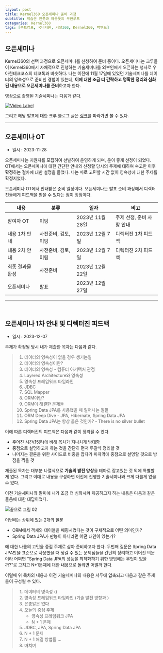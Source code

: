 ```yaml
---
layout: post
title: Kernel360 오픈세미나 준비 과정
subtitle: 학습은 인풋과 아웃풋의 무한루프
categories: Kernel360
tags: [부트캠프, 국비지원, 커널360, Kernel360, 백엔드]
---
```


## 오픈세미나

Kernel360의 선택 과정으로 오픈세미나를 신청하여 준비 중이다. 오픈세미나는 크루들이 Kernel360에서 자체적으로 진행하는 기술세미나를 외부인에게 오픈하는 행사로 우아한테크코스의 테코톡과 비슷하다. 나는 이전에 11월 17일에 있었던 기술세미나를 데이터의 영속성으로 준비한 경험이 있는데, **이에 대한 조금 더 간략하고 명확한 정리와 심화된 내용으로 오픈세미나를 준비**하고자 한다.

영상으로 촬영된 기술세미나는 다음과 같다.

[![Video Label](https://img.youtube.com/vi/Vg58h_yBOvs/0.jpg)](https://www.youtube.com/watch?v=Vg58h_yBOvs)

그리고 해당 발표에 대한 크루 블로그 글은 [링크](https://kernel360.github.io/blog/spring_boot-persistence)를 따라가면 볼 수 있다.

---

## 오픈세미나 OT

- 일시 : 2023-11-28

오픈세미나는 지원자를 모집하여 선발하여 운영하게 되며, 운이 좋게 선정이 되었다. OT에서는 오픈세미나에 대한 간단한 안내와 신청할 당시의 주제에 대하여 숙고한 이후 확정하는 절차에 대한 설명을 들었다. 나는 따로 고민할 시간 없이 영속성에 대한 주제를 확정지었다.

오픈세미나 OT에서 안내받은 준비 일정이다. 오픈세미나는 발표 준비 과정에서 디렉터진들에게 피드백을 받을 수 있다는 점이 장점이다.

| 내용             | 분류                 | 일자             | 비고                      |
| ---------------- | -------------------- | ---------------- | ------------------------- |
| 참여자 OT        | 미팅                 | 2023년 11월 28일 | 주제 선정, 준비 사항 안내 |
| 내용 1차 안내    | 사전준비, 검토, 미팅 | 2023년 12월 7일  | 디렉터진 1차 피드백       |
| 내용 2차 안내    | 사전준비, 검토, 미팅 | 2023년 12월 7일  | 디렉터진 2차 피드백       |
| 최종 결과물 완성 | 사전준비             | 2023년 12월 22일 |                           |
| 오픈세미나       | 발표                 | 2023년 12월 27일 |                           |

---

<br>

## 오픈세미나 1차 안내 및 디렉터진 피드백

- 일시 : 2023-12-07

주제가 확정될 당시 내가 제츨한 목차는 다음과 같다.

> 1. 데이터의 영속성이 없을 경우 생기는일
> 2. 데이터의 영속성이란?
> 3. 데이터의 영속성 - 컴퓨터 아키텍처 관점
> 4. Layered Architecture와 영속성
> 5. 영속성 프레임워크 타임라인
> 6. JDBC
> 7. SQL Mapper
> 8. ORM이란?
> 9. ORM이 해결한 문제들
> 10. Spring Data JPA를 사용했을 때 일어나는 일들
> 11. ORM Deep Dive - JPA, Hibernate, Spring Data JPA
> 12. Spring Data JPA는 항상 옳은 것인가? - There is no silver bullet

이에 따른 디렉터진의 피드백은 다음과 같이 정리될 수 있다.

- 주어진 시간(15분)에 비해 목차가 지나치게 방대함
- 중점으로 설명하고자 하는 것을 간단히 먼저 두괄식 정리할 것
- 나머지는 결론을 위한 사이드로 비중을 잡다가 마지막에 중점으로 설명할 것으로 방점을 찍을 것

제출된 목차는 대부분 나열식으로 **기술의 발전 양상**을 테마로 잡고있는 것 외에 특별할 게 없다. 그리고 이대로 내용을 구성하면 이전에 진행한 기술세미나와 크게 다를게 없을 수 있다.

이전 기술세미나의 말미에 내가 조금 더 심화시켜 제공하고자 하는 내용은 다음과 같은 물음에 대한 대답이었다.

![끝으로 그림 02](https://github.com/Kernel360/blog-image/blob/main/2023/1117/09_blog_image.png?raw=true)

이번에는 상위에 있는 2개의 질문

- ORM에서 객체와 테이블을 매핑시켰다는 것이 구체적으로 어떤 의미인가?
- Spring Data JPA가 만능이 아니라면 어떤 대안이 있는가?

에 대한 나름의 고민을 중점 주제로 삼아 준비하고자 한다. 두번째 질문은 Spring Data JPA만을 표준으로 사용했을 때 생길 수 있는 문제점들을 간단히 정리하고 이어진 의문이라 어쩌면 "Spring Data JPA의 성능을 최적화하기 위한 방법에는 무엇이 있을까?"로 고치고 N+1문제에 대한 내용으로 돌리면 어떨까 한다.

이럴때 위 목차의 내용과 이전 기술세미나의 내용은 서두에 압축되고 다음과 같은 주제들이 구성될 수 있다.

> 1. 데이터의 영속성 ()
> 2. 영속성 프레임워크 타임라인 (기술 발전 방향과 )
> 3. 은총알은 없다
> 4. 오늘의 중심 주제
>    - 영속성 프레임워크 JPA
>    - N + 1 문제
> 5. JDBC, JPA, Spring Data JPA
> 6. N + 1 문제
> 7. N + 1 해결 방법들 ...
> 8. 마치며
